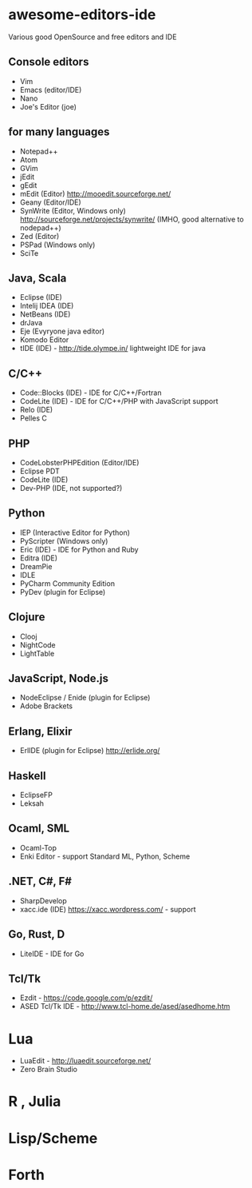 # awesome-editors-ide
Various good OpenSource and free editors and IDE

## Console editors

- Vim
- Emacs (editor/IDE)
- Nano
- Joe's Editor (joe)

## for many languages

- Notepad++
- Atom
- GVim
- jEdit
- gEdit
- mEdit (Editor) http://mooedit.sourceforge.net/
- Geany (Editor/IDE)
- SynWrite (Editor, Windows only) http://sourceforge.net/projects/synwrite/ (IMHO, good alternative to nodepad++)
- Zed (Editor)
- PSPad (Windows only)
- SciTe

## Java, Scala

- Eclipse (IDE)
- Intelij IDEA (IDE)
- NetBeans (IDE)
- drJava
- Eje (Evyryone java editor)
- Komodo Editor
- tIDE (IDE) - http://tide.olympe.in/ lightweight IDE for java

## C/C++

- Code::Blocks (IDE) - IDE for C/C++/Fortran
- CodeLite (IDE) - IDE for C/C++/PHP with JavaScript support
- Relo (IDE)
- Pelles C

## PHP

- CodeLobsterPHPEdition (Editor/IDE)
- Eclipse PDT
- CodeLite (IDE)
- Dev-PHP (IDE, not supported?)

## Python

- IEP (Interactive Editor for Python)
- PyScripter (Windows only)
- Eric (IDE) - IDE for Python and Ruby
- Editra (IDE)
- DreamPie
- IDLE
- PyCharm Community Edition
- PyDev (plugin for Eclipse)

## Clojure
- Clooj
- NightCode
- LightTable

## JavaScript, Node.js
- NodeEclipse / Enide (plugin for Eclipse)
- Adobe Brackets

## Erlang, Elixir
- ErlIDE (plugin for Eclipse) http://erlide.org/

## Haskell
- EclipseFP
- Leksah

## Ocaml, SML
- Ocaml-Top
- Enki Editor - support Standard ML, Python, Scheme

## .NET, C#, F#
- SharpDevelop
- xacc.ide (IDE) https://xacc.wordpress.com/ - support 

## Go, Rust, D
- LiteIDE - IDE for Go

## Tcl/Tk
- Ezdit - https://code.google.com/p/ezdit/
- ASED Tcl/Tk IDE - http://www.tcl-home.de/ased/asedhome.htm

# Lua
- LuaEdit - http://luaedit.sourceforge.net/
- Zero Brain Studio

# R , Julia

# Lisp/Scheme

# Forth

